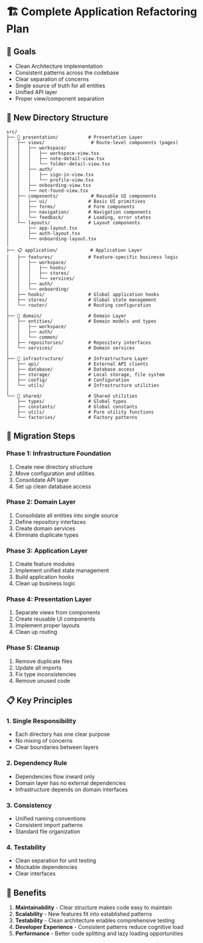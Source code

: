 # 🏗️ Complete Application Refactoring Plan

## 🎯 Goals
- Clean Architecture implementation
- Consistent patterns across the codebase
- Clear separation of concerns
- Single source of truth for all entities
- Unified API layer
- Proper view/component separation

## 📁 New Directory Structure

```
src/
├── 🎨 presentation/           # Presentation Layer
│   ├── views/                 # Route-level components (pages)
│   │   ├── workspace/
│   │   │   ├── workspace-view.tsx
│   │   │   ├── note-detail-view.tsx
│   │   │   └── folder-detail-view.tsx
│   │   ├── auth/
│   │   │   ├── sign-in-view.tsx
│   │   │   └── profile-view.tsx
│   │   ├── onboarding-view.tsx
│   │   └── not-found-view.tsx
│   ├── components/            # Reusable UI components
│   │   ├── ui/               # Basic UI primitives
│   │   ├── forms/            # Form components
│   │   ├── navigation/       # Navigation components
│   │   └── feedback/         # Loading, error states
│   └── layouts/              # Layout components
│       ├── app-layout.tsx
│       ├── auth-layout.tsx
│       └── onboarding-layout.tsx
│
├── 📋 application/            # Application Layer
│   ├── features/             # Feature-specific business logic
│   │   ├── workspace/
│   │   │   ├── hooks/
│   │   │   ├── stores/
│   │   │   └── services/
│   │   ├── auth/
│   │   └── onboarding/
│   ├── hooks/                # Global application hooks
│   ├── stores/               # Global state management
│   └── router/               # Routing configuration
│
├── 🏢 domain/                 # Domain Layer
│   ├── entities/             # Domain models and types
│   │   ├── workspace/
│   │   ├── auth/
│   │   └── common/
│   ├── repositories/         # Repository interfaces
│   └── services/             # Domain services
│
├── 💾 infrastructure/         # Infrastructure Layer
│   ├── api/                  # External API clients
│   ├── database/             # Database access
│   ├── storage/              # Local storage, file system
│   ├── config/               # Configuration
│   └── utils/                # Infrastructure utilities
│
└── 🧪 shared/                 # Shared utilities
    ├── types/                # Global types
    ├── constants/            # Global constants
    ├── utils/                # Pure utility functions
    └── factories/            # Factory patterns
```

## 🔄 Migration Steps

### Phase 1: Infrastructure Foundation
1. Create new directory structure
2. Move configuration and utilities
3. Consolidate API layer
4. Set up clean database access

### Phase 2: Domain Layer
1. Consolidate all entities into single source
2. Define repository interfaces
3. Create domain services
4. Eliminate duplicate types

### Phase 3: Application Layer
1. Create feature modules
2. Implement unified state management
3. Build application hooks
4. Clean up business logic

### Phase 4: Presentation Layer
1. Separate views from components
2. Create reusable UI components
3. Implement proper layouts
4. Clean up routing

### Phase 5: Cleanup
1. Remove duplicate files
2. Update all imports
3. Fix type inconsistencies
4. Remove unused code

## 📋 Key Principles

### 1. Single Responsibility
- Each directory has one clear purpose
- No mixing of concerns
- Clear boundaries between layers

### 2. Dependency Rule
- Dependencies flow inward only
- Domain layer has no external dependencies
- Infrastructure depends on domain interfaces

### 3. Consistency
- Unified naming conventions
- Consistent import patterns
- Standard file organization

### 4. Testability
- Clean separation for unit testing
- Mockable dependencies
- Clear interfaces

## 🚀 Benefits

1. **Maintainability** - Clear structure makes code easy to maintain
2. **Scalability** - New features fit into established patterns
3. **Testability** - Clean architecture enables comprehensive testing
4. **Developer Experience** - Consistent patterns reduce cognitive load
5. **Performance** - Better code splitting and lazy loading opportunities 